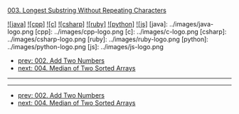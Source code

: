 [003. Longest Substring Without Repeating Characters](https://leetcode.com/problems/longest-substring-without-repeating-characters/)

[![java]](../java/003-longest-substring-without-repeating-characters.md)
[![cpp]](../cpp/003-longest-substring-without-repeating-characters.md)
[![c]](../c/003-longest-substring-without-repeating-characters.md)
[![csharp]](../csharp/003-longest-substring-without-repeating-characters.md)
[![ruby]](../ruby/003-longest-substring-without-repeating-characters.md)
[![python]](../python/003-longest-substring-without-repeating-characters.md)
[![js]](../js/003-longest-substring-without-repeating-characters.md)
[java]: ../images/java-logo.png
[cpp]: ../images/cpp-logo.png
[c]: ../images/c-logo.png
[csharp]: ../images/csharp-logo.png
[ruby]: ../images/ruby-logo.png
[python]: ../images/python-logo.png
[js]: ../images/js-logo.png

- [prev: 002. Add Two Numbers](002-add-two-numbers.md)
- [next: 004. Median of Two Sorted Arrays](004-median-of-two-sorted-arrays.md)

---



---

- [prev: 002. Add Two Numbers](002-add-two-numbers.md)
- [next: 004. Median of Two Sorted Arrays](004-median-of-two-sorted-arrays.md)
